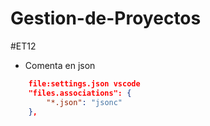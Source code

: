 # Gestion-de-Proyectos
#ET12

* Comenta en json 
```json
    file:settings.json vscode
    "files.associations": {
        "*.json": "jsonc"
    },
```